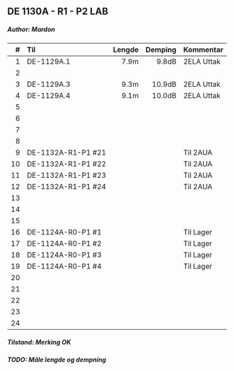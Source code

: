 ## DE 1130A - R1 - P2   LAB
##### Author: Mardon

|  #  |        Til       |Lengde|Demping|Kommentar |
|----:|:-----------------|-----:|------:|:---------|
|    1|DE-1129A.1        |  7.9m|  9.8dB|2ELA Uttak|
|    2|                  |      |       |          |
|    3|DE-1129A.3        |  9.3m| 10.9dB|2ELA Uttak|
|    4|DE-1129A.4        |  9.1m| 10.0dB|2ELA Uttak|
|    5|                  |      |       |          |
|    6|                  |      |       |          |
|    7|                  |      |       |          |
|    8|                  |      |       |          |
|    9|DE-1132A-R1-P1 #21|      |       |Til 2AUA  |
|   10|DE-1132A-R1-P1 #22|      |       |Til 2AUA  |
|   11|DE-1132A-R1-P1 #23|      |       |Til 2AUA  |
|   12|DE-1132A-R1-P1 #24|      |       |Til 2AUA  |
|   13|                  |      |       |          |
|   14|                  |      |       |          |
|   15|                  |      |       |          |
|   16|DE-1124A-R0-P1 #1 |      |       |Til Lager |
|   17|DE-1124A-R0-P1 #2 |      |       |Til Lager |
|   18|DE-1124A-R0-P1 #3 |      |       |Til Lager |
|   19|DE-1124A-R0-P1 #4 |      |       |Til Lager |
|   20|                  |      |       |          |
|   21|                  |      |       |          |
|   22|                  |      |       |          |
|   23|                  |      |       |          |
|   24|                  |      |       |          |

##### Tilstand: Merking OK
##### TODO: Måle lengde og dempning
